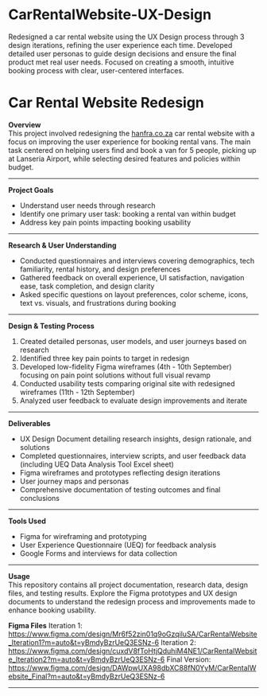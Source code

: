 # CarRentalWebsite-UX-Design
Redesigned a car rental website using the UX Design process through 3 design iterations, refining the user experience each time. Developed detailed user personas to guide design decisions and ensure the final product met real user needs. Focused on creating a smooth, intuitive booking process with clear, user-centered interfaces.

# Car Rental Website Redesign

**Overview**  
This project involved redesigning the [hanfra.co.za](https://hanfra.co.za/) car rental website with a focus on improving the user experience for booking rental vans. The main task centered on helping users find and book a van for 5 people, picking up at Lanseria Airport, while selecting desired features and policies within budget.

---

**Project Goals**  
- Understand user needs through research  
- Identify one primary user task: booking a rental van within budget  
- Address key pain points impacting booking usability  

---

**Research & User Understanding**  
- Conducted questionnaires and interviews covering demographics, tech familiarity, rental history, and design preferences  
- Gathered feedback on overall experience, UI satisfaction, navigation ease, task completion, and design clarity  
- Asked specific questions on layout preferences, color scheme, icons, text vs. visuals, and frustrations during booking  

---

**Design & Testing Process**  
1. Created detailed personas, user models, and user journeys based on research  
2. Identified three key pain points to target in redesign  
3. Developed low-fidelity Figma wireframes (4th - 10th September) focusing on pain point solutions without full visual revamp  
4. Conducted usability tests comparing original site with redesigned wireframes (11th - 12th September)  
5. Analyzed user feedback to evaluate design improvements and iterate  

---

**Deliverables**  
- UX Design Document detailing research insights, design rationale, and solutions  
- Completed questionnaires, interview scripts, and user feedback data (including UEQ Data Analysis Tool Excel sheet)  
- Figma wireframes and prototypes reflecting design iterations  
- User journey maps and personas  
- Comprehensive documentation of testing outcomes and final conclusions  

---

**Tools Used**  
- Figma for wireframing and prototyping  
- User Experience Questionnaire (UEQ) for feedback analysis  
- Google Forms and interviews for data collection  

---

**Usage**  
This repository contains all project documentation, research data, design files, and testing results. Explore the Figma prototypes and UX design documents to understand the redesign process and improvements made to enhance booking usability.

**Figma Files**
Iteration 1:
https://www.figma.com/design/Mr6f52zin01q9oGzqiluSA/CarRentalWebsite_Iteration1?m=auto&t=yBmdyBzrUeQ3ESNz-6
Iteration 2:
https://www.figma.com/design/cuxdV8fToHtjQduhiM4NE1/CarRentalWebsite_Iteration2?m=auto&t=yBmdyBzrUeQ3ESNz-6
Final Version:
https://www.figma.com/design/DAWpwUXA98dbXC88fN0YyM/CarRentalWebsite_Final?m=auto&t=yBmdyBzrUeQ3ESNz-6

---

